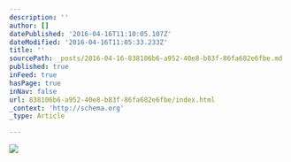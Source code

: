 ```yaml
---
description: ''
author: []
datePublished: '2016-04-16T11:10:05.107Z'
dateModified: '2016-04-16T11:05:33.233Z'
title: ''
sourcePath: _posts/2016-04-16-838106b6-a952-40e8-b83f-86fa682e6fbe.md
published: true
inFeed: true
hasPage: true
inNav: false
url: 838106b6-a952-40e8-b83f-86fa682e6fbe/index.html
_context: 'http://schema.org'
_type: Article

---
```

![](https://the-grid-user-content.s3-us-west-2.amazonaws.com/a9759344-10a1-4310-b8d5-1faa72d5115a.png)